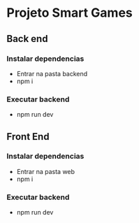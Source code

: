 # Projeto Smart Games

## Back end
### Instalar dependencias
 - Entrar na pasta backend
 - npm i
### Executar backend
 - npm run dev

## Front End
### Instalar dependencias
 - Entrar na pasta web
 - npm i 

### Executar backend
 - npm run dev   